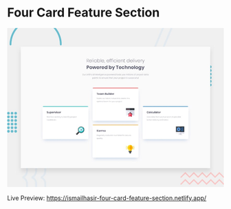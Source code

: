 # Four Card Feature Section

![Design preview for the Four card feature section coding challenge](./design/desktop-preview.jpg)

Live Preview: https://ismailhasir-four-card-feature-section.netlify.app/
